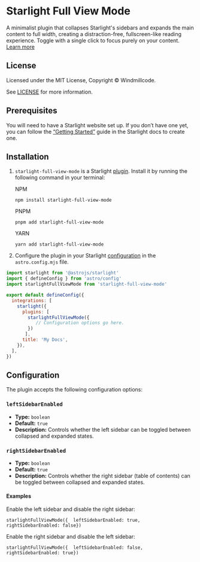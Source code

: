 # Starlight Full View Mode

A minimalist plugin that collapses Starlight&#39;s sidebars and expands the main content to full width, creating a distraction-free, fullscreen-like reading experience. Toggle with a single click to focus purely on your content. [Learn more](https://windmillcode.github.io/starlight-full-view-mode/getting-started/)


## License

Licensed under the MIT License, Copyright © Windmillcode.

See [LICENSE](https://github.com/Windmillcode/starlight-full-view-mode/blob/main/LICENSE) for more information.

Prerequisites
-------------

You will need to have a Starlight website set up. If you don’t have one yet, you can follow the [“Getting Started”](https://starlight.astro.build/getting-started) guide in the Starlight docs to create one.

Installation
------------

1.  `starlight-full-view-mode` is a Starlight [plugin](https://starlight.astro.build/reference/plugins/). Install it by running the following command in your terminal:


    NPM

        npm install starlight-full-view-mode

    PNPM

        pnpm add starlight-full-view-mode

    YARN

        yarn add starlight-full-view-mode

2.  Configure the plugin in your Starlight [configuration](https://starlight.astro.build/reference/configuration/#plugins) in the `astro.config.mjs` file.


```js
import starlight from '@astrojs/starlight'
import { defineConfig } from 'astro/config'
import starlightFullViewMode from 'starlight-full-view-mode'

export default defineConfig({
  integrations: [
    starlight({
      plugins: [
        starlightFullViewMode({
           // Configuration options go here.
        })
       ],
      title: 'My Docs',
    }),
  ],
})
```


Configuration
-------------

The plugin accepts the following configuration options:

### `leftSidebarEnabled`

*   **Type:** `boolean`
*   **Default:** `true`
*   **Description:** Controls whether the left sidebar can be toggled between collapsed and expanded states.

### `rightSidebarEnabled`

*   **Type:** `boolean`
*   **Default:** `true`
*   **Description:** Controls whether the right sidebar (table of contents) can be toggled between collapsed and expanded states.

#### Examples

Enable the left sidebar and disable the right sidebar:

    starlightFullViewMode({  leftSidebarEnabled: true,  rightSidebarEnabled: false})

Enable the right sidebar and disable the left sidebar:

    starlightFullViewMode({  leftSidebarEnabled: false,  rightSidebarEnabled: true})
